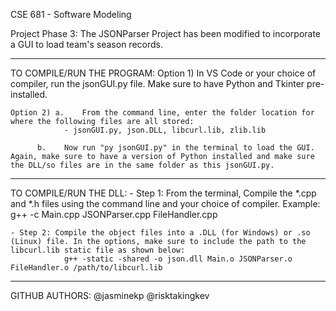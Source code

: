 CSE 681 - Software Modeling


Project Phase 3:
	The JSONParser Project has been modified to incorporate a GUI to load team's season records.

-------------------------------------------------------------------------------
TO COMPILE/RUN THE PROGRAM:
	Option 1) In VS Code or your choice of compiler, run the jsonGUI.py file. Make sure to have Python and Tkinter pre-installed.


	Option 2) a.	From the command line, enter the folder location for where the following files are all stored:
				- jsonGUI.py, json.DLL, libcurl.lib, zlib.lib

	  	  b.	Now run "py jsonGUI.py" in the terminal to load the GUI. Again, make sure to have a version of Python installed and make sure the DLL/so files are in the same folder as this jsonGUI.py.



-------------------------------------------------------------------------------
TO COMPILE/RUN THE DLL:
	- Step 1: From the terminal, Compile the *.cpp and *.h files using the command line and your choice of compiler. Example:
				g++ -c Main.cpp JSONParser.cpp FileHandler.cpp

	- Step 2: Compile the object files into a .DLL (for Windows) or .so (Linux) file. In the options, make sure to include the path to the libcurl.lib static file as shown below:
				g++ -static -shared -o json.dll Main.o JSONParser.o FileHandler.o /path/to/libcurl.lib



-------------------------------------------------------------------------------
GITHUB AUTHORS:
@jasminekp
@risktakingkev